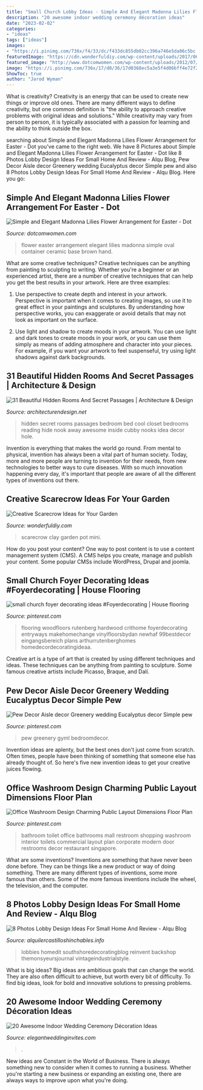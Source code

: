 ```yaml
---
title: "Small Church Lobby Ideas - Simple And Elegant Madonna Lilies Flower Arrangement For Easter"
description: "20 awesome indoor wedding ceremony décoration ideas"
date: "2023-02-02"
categories:
- "ideas"
tags: ["ideas"]
images:
- "https://i.pinimg.com/736x/f4/33/dc/f433dc855db02cc396a746e5da06c5bc.jpg"
featuredImage: "https://cdn.wonderfuldiy.com/wp-content/uploads/2017/06/Mini-clay-pot-scarecrow.jpg"
featured_image: "http://www.dotcomwomen.com/wp-content/uploads/2012/07/easter3.jpg"
image: "https://i.pinimg.com/736x/17/d0/36/17d0368ec5a3e5f4d06bff4e72f28bab.jpg"
ShowToc: true
author: "Jarod Wyman"
---
```



What is creativity?
Creativity is an energy that can be used to create new things or improve old ones. There are many different ways to define creativity, but one common definition is "the ability to approach creative problems with original ideas and solutions." While creativity may vary from person to person, it is typically associated with a passion for learning and the ability to think outside the box.

	

		
searching about Simple and Elegant Madonna Lilies Flower Arrangement for Easter - Dot you've came to the right web. We have 8 Pictures about Simple and Elegant Madonna Lilies Flower Arrangement for Easter - Dot like 8 Photos Lobby Design Ideas For Small Home And Review - Alqu Blog, Pew Decor Aisle decor Greenery wedding Eucalyptus decor Simple pew and also 8 Photos Lobby Design Ideas For Small Home And Review - Alqu Blog. Here you go:
		
    
## Simple And Elegant Madonna Lilies Flower Arrangement For Easter - Dot

<img loading=lazy src="http://www.dotcomwomen.com/wp-content/uploads/2012/07/easter3.jpg" onerror="this.onerror=null;this.src='https://tse3.mm.bing.net/th?id=OIP.nHi-obv9DfxAoLN2Wy5AEQHaNd&amp;pid=15.1';" alt="Simple and Elegant Madonna Lilies Flower Arrangement for Easter - Dot">

_Source: dotcomwomen.com_

>flower easter arrangement elegant lilies madonna simple oval container ceramic base brown hand. 

	

What are some creative techniques?
Creative techniques can be anything from painting to sculpting to writing. Whether you're a beginner or an experienced artist, there are a number of creative techniques that can help you get the best results in your artwork. Here are three examples:
1. Use perspective to create depth and interest in your artwork. Perspective is important when it comes to creating images, so use it to great effect in your paintings and sculptures. By understanding how perspective works, you can exaggerate or avoid details that may not look as important on the surface.

2. Use light and shadow to create moods in your artwork. You can use light and dark tones to create moods in your work, or you can use them simply as means of adding atmosphere and character into your pieces. For example, if you want your artwork to feel suspenseful, try using light shadows against dark backgrounds.

    
## 31 Beautiful Hidden Rooms And Secret Passages | Architecture &amp; Design

<img loading=lazy src="http://cdn.architecturendesign.net/wp-content/uploads/2014/09/2622.jpg" onerror="this.onerror=null;this.src='https://tse4.mm.bing.net/th?id=OIP.Wpqc__HqNmmkd9o3yEzjVAHaNK&amp;pid=15.1';" alt="31 Beautiful Hidden Rooms And Secret Passages | Architecture &amp; Design">

_Source: architecturendesign.net_

>hidden secret rooms passages bedroom bed cool closet bedrooms reading hide nook away awesome inside cubby nooks idea decor hole. 

	

Invention is everything that makes the world go round. From mental to physical, invention has always been a vital part of human society. Today, more and more people are turning to invention for their needs, from new technologies to better ways to cure diseases. With so much innovation happening every day, it's important that people are aware of all the different types of inventions out there.

    
## Creative Scarecrow Ideas For Your Garden

<img loading=lazy src="https://cdn.wonderfuldiy.com/wp-content/uploads/2017/06/Mini-clay-pot-scarecrow.jpg" onerror="this.onerror=null;this.src='https://tse3.mm.bing.net/th?id=OIP.lKzraHNikZmigcZ59EyRwQHaLG&amp;pid=15.1';" alt="Creative Scarecrow Ideas for Your Garden">

_Source: wonderfuldiy.com_

>scarecrow clay garden pot mini. 

	

How do you post your content?
One way to post content is to use a content management system (CMS). A CMS helps you create, manage and publish your content. Some popular CMSs include WordPress, Drupal and joomla.

    
## Small Church Foyer Decorating Ideas #Foyerdecorating | House Flooring

<img loading=lazy src="https://i.pinimg.com/736x/4f/4b/d9/4f4bd9c5b357fd4194deae856f3ce430.jpg" onerror="this.onerror=null;this.src='https://tse3.mm.bing.net/th?id=OIP.gk9tTTmwOu5JSO8u1-xhjgHaLG&amp;pid=15.1';" alt="small church foyer decorating ideas #Foyerdecorating | House flooring">

_Source: pinterest.com_

>flooring woodfloors rutenberg hardwood crithome foyerdecorating entryways makehomechange vinylfloorsbydan newhaf 99bestdecor eingangsbereich plans arthurrutenberghomes homedecordecoratingideaa. 

	

Creative art is a type of art that is created by using different techniques and ideas. These techniques can be anything from painting to sculpture. Some famous creative artists include Picasso, Braque, and Dalí.

    
## Pew Decor Aisle Decor Greenery Wedding Eucalyptus Decor Simple Pew

<img loading=lazy src="https://i.pinimg.com/736x/f4/33/dc/f433dc855db02cc396a746e5da06c5bc.jpg" onerror="this.onerror=null;this.src='https://tse1.mm.bing.net/th?id=OIP.V_WfOPg8WI4OR8nP_8v88AHaLG&amp;pid=15.1';" alt="Pew Decor Aisle decor Greenery wedding Eucalyptus decor Simple pew">

_Source: pinterest.com_

>pew greenery gyml bedroomdecor. 

	

Invention ideas are aplenty, but the best ones don't just come from scratch. Often times, people have been thinking of something that someone else has already thought of. So here's five new invention ideas to get your creative juices flowing.

    
## Office Washroom Design Charming Public Layout Dimensions Floor Plan

<img loading=lazy src="https://i.pinimg.com/736x/17/d0/36/17d0368ec5a3e5f4d06bff4e72f28bab.jpg" onerror="this.onerror=null;this.src='https://tse3.mm.bing.net/th?id=OIP._sqmtVBoIyKVus-o24yUggHaLH&amp;pid=15.1';" alt="Office Washroom Design Charming Public Layout Dimensions Floor Plan">

_Source: pinterest.com_

>bathroom toilet office bathrooms mall restroom shopping washroom interior toilets commercial layout plan corporate modern door restrooms decor restaurant singapore. 

	

What are some inventions?
Inventions are something that have never been done before. They can be things like a new product or way of doing something. There are many different types of inventions, some more famous than others. Some of the more famous inventions include the wheel, the television, and the computer.

    
## 8 Photos Lobby Design Ideas For Small Home And Review - Alqu Blog

<img loading=lazy src="https://alquilercastilloshinchables.info/wp-content/uploads/2020/06/How-To-Decorate-A-Lobby-1.jpg" onerror="this.onerror=null;this.src='https://tse4.mm.bing.net/th?id=OIP.Yb2XOBpbSqLa-YIIfyf0WgHaLe&amp;pid=15.1';" alt="8 Photos Lobby Design Ideas For Small Home And Review - Alqu Blog">

_Source: alquilercastilloshinchables.info_

>lobbies homedit southshoredecoratingblog reinvent backshop themonsyeursjournal vintageindustrialstyle. 

	

What is big ideas?
Big ideas are ambitious goals that can change the world. They are also often difficult to achieve, but worth every bit of difficulty. To find big ideas, look for bold and innovative solutions to pressing problems.

    
## 20 Awesome Indoor Wedding Ceremony Décoration Ideas

<img loading=lazy src="https://www.elegantweddinginvites.com/wedding-blog/wp-content/uploads/2015/12/stylish-indoor-wedding-ceremony-decor-ideas-with-lights-.jpg" onerror="this.onerror=null;this.src='https://tse2.mm.bing.net/th?id=OIP.Sztx7D3MUhtW80X5JRoH_wHaLH&amp;pid=15.1';" alt="20 Awesome Indoor Wedding Ceremony Décoration Ideas">

_Source: elegantweddinginvites.com_

>. 

	

New ideas are Constant in the World of Business. There is always something new to consider when it comes to running a business. Whether you're starting a new business or expanding an existing one, there are always ways to improve upon what you're doing. 

